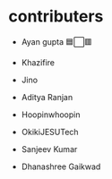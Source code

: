 ﻿# contributers 
 
- Ayan gupta 🟦⬜🟥
- Khazifire
- Jino
- Aditya Ranjan
- Hoopinwhoopin
- OkikiJESUTech

- Sanjeev Kumar

- Dhanashree Gaikwad

